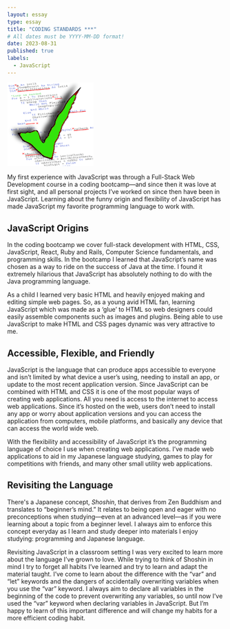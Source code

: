 ```yaml
---
layout: essay
type: essay
title: "CODING STANDARDS ***"
# All dates must be YYYY-MM-DD format!
date: 2023-08-31
published: true
labels:
  - JavaScript
---
```

<!-- https://softwareengineering.stackexchange.com/questions/165763/is-a-coding-standard-even-needed-any-more -->
<img width="200px" class="rounded float-start pe-4" src="../img/codingStandardsWhatever.png">

My first experience with JavaScript was through a Full-Stack Web Development course in a coding bootcamp—and since then it was love at first sight, and all personal projects I’ve worked on since then have been in JavaScript. Learning about the funny origin and flexibility of JavaScript has made JavaScript my favorite programming language to work with.

## JavaScript Origins

In the coding bootcamp we cover full-stack development with HTML, CSS, JavaScript, React, Ruby and Rails, Computer Science fundamentals, and programming skills. In the bootcamp I learned that JavaScript’s name was chosen as a way to ride on the success of Java at the time. I found it extremely hilarious that JavaScript has absolutely nothing to do with the Java programming language. 

As a child I learned very basic HTML and heavily enjoyed making and editing simple web pages. So, as a young avid HTML fan, learning JavaScript which was made as a ‘glue’ to HTML so web designers could easily assemble components such as images and plugins. Being able to use JavaScript to make HTML and CSS pages dynamic was very attractive to me.


## Accessible, Flexible, and Friendly

JavaScript is the language that can produce apps accessible to everyone and isn’t limited by what device a user’s using, needing to install an app, or update to the most recent application version. Since JavaScript can be combined with HTML and CSS it is one of the most popular ways of creating web applications. All you need is access to the internet to access web applications. Since it’s hosted on the web, users don’t need to install any app or worry about application versions and you can access the application from computers, mobile platforms, and basically any device that can access the world wide web. 

With the flexibility and accessibility of JavaScript it’s the programming language of choice I use when creating web applications. I’ve made web applications to aid in my Japanese language studying, games to play for competitions with friends, and many other small utility web applications.


## Revisiting the Language

There's a Japanese concept, *Shoshin*, that derives from Zen Buddhism and translates to “beginner’s mind.” It relates to being open and eager with no preconceptions when studying—even at an advanced level—as if you were learning about a topic from a beginner level. I always aim to enforce this concept everyday as I learn and study deeper into materials I enjoy studying: programming and Japanese language. 

Revisiting JavaScript in a classroom setting I was very excited to learn more about the language I’ve grown to love. While trying to think of Shoshin in mind I try to forget all habits I’ve learned and try to learn and adapt the material taught. I’ve come to learn about the difference with the “var” and “let” keywords and the dangers of accidentally overwriting variables when you use the “var” keyword. I always aim to declare all variables in the beginning of the code to prevent overwriting any variables, so until now I’ve used the “var” keyword when declaring variables in JavaScript. But I’m happy to learn of this important difference and will change my habits for a more efficient coding habit.
